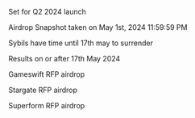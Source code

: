 Set for Q2 2024 launch

Airdrop Snapshot taken on May 1st, 2024 11:59:59 PM

Sybils have time until 17th may to surrender

Results on or after 17th May 2024

Gameswift RFP airdrop

Stargate RFP airdrop

Superform RFP airdrop
